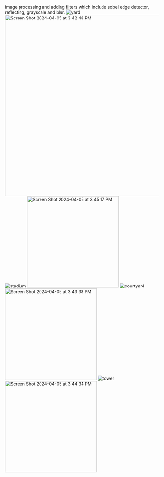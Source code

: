 image processing and adding filters which include sobel edge detector, reflecting, grayscale and blur.
![yard](https://github.com/bsho5/image-filters/assets/78376508/46eb4163-43ad-46a6-9247-c1df0e164da4)
<img width="596" alt="Screen Shot 2024-04-05 at 3 42 48 PM" src="https://github.com/bsho5/image-filters/assets/78376508/3179804e-6314-4c41-905a-518c773ae58a">
![stadium](https://github.com/bsho5/image-filters/assets/78376508/785ec263-9dde-4e10-8849-77cfa168e99b)
<img width="300" alt="Screen Shot 2024-04-05 at 3 45 17 PM" src="https://github.com/bsho5/image-filters/assets/78376508/72fa89ae-e17d-4551-af3f-1d1b1b875139">
![courtyard](https://github.com/bsho5/image-filters/assets/78376508/6df515f6-ec97-43a2-b466-bb0fd180d467)
<img width="300" alt="Screen Shot 2024-04-05 at 3 43 38 PM" src="https://github.com/bsho5/image-filters/assets/78376508/db68cf9c-68ff-4394-8cf7-6ccdde1c3a48">
![tower](https://github.com/bsho5/image-filters/assets/78376508/8778bf6f-f2a6-416d-902f-3ad8f59106a5)
<img width="300" alt="Screen Shot 2024-04-05 at 3 44 34 PM" src="https://github.com/bsho5/image-filters/assets/78376508/d070d1d7-0704-4135-826c-f832966fb1db">
